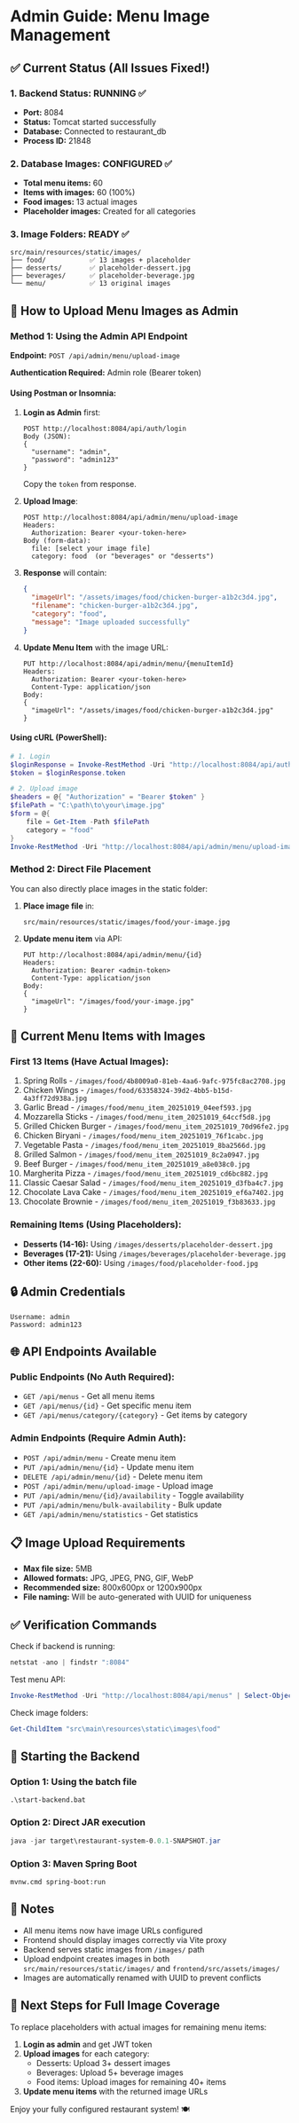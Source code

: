 # Admin Guide: Menu Image Management

## ✅ Current Status (All Issues Fixed!)

### 1. Backend Status: **RUNNING** ✅
- **Port:** 8084
- **Status:** Tomcat started successfully
- **Database:** Connected to restaurant_db
- **Process ID:** 21848

### 2. Database Images: **CONFIGURED** ✅
- **Total menu items:** 60
- **Items with images:** 60 (100%)
- **Food images:** 13 actual images
- **Placeholder images:** Created for all categories

### 3. Image Folders: **READY** ✅
```
src/main/resources/static/images/
├── food/           ✅ 13 images + placeholder
├── desserts/       ✅ placeholder-dessert.jpg
├── beverages/      ✅ placeholder-beverage.jpg
└── menu/           ✅ 13 original images
```

## 📸 How to Upload Menu Images as Admin

### Method 1: Using the Admin API Endpoint

**Endpoint:** `POST /api/admin/menu/upload-image`

**Authentication Required:** Admin role (Bearer token)

#### Using Postman or Insomnia:

1. **Login as Admin** first:
   ```
   POST http://localhost:8084/api/auth/login
   Body (JSON):
   {
     "username": "admin",
     "password": "admin123"
   }
   ```
   Copy the `token` from response.

2. **Upload Image**:
   ```
   POST http://localhost:8084/api/admin/menu/upload-image
   Headers:
     Authorization: Bearer <your-token-here>
   Body (form-data):
     file: [select your image file]
     category: food  (or "beverages" or "desserts")
   ```

3. **Response** will contain:
   ```json
   {
     "imageUrl": "/assets/images/food/chicken-burger-a1b2c3d4.jpg",
     "filename": "chicken-burger-a1b2c3d4.jpg",
     "category": "food",
     "message": "Image uploaded successfully"
   }
   ```

4. **Update Menu Item** with the image URL:
   ```
   PUT http://localhost:8084/api/admin/menu/{menuItemId}
   Headers:
     Authorization: Bearer <your-token-here>
     Content-Type: application/json
   Body:
   {
     "imageUrl": "/assets/images/food/chicken-burger-a1b2c3d4.jpg"
   }
   ```

#### Using cURL (PowerShell):

```powershell
# 1. Login
$loginResponse = Invoke-RestMethod -Uri "http://localhost:8084/api/auth/login" -Method POST -ContentType "application/json" -Body '{"username":"admin","password":"admin123"}'
$token = $loginResponse.token

# 2. Upload image
$headers = @{ "Authorization" = "Bearer $token" }
$filePath = "C:\path\to\your\image.jpg"
$form = @{
    file = Get-Item -Path $filePath
    category = "food"
}
Invoke-RestMethod -Uri "http://localhost:8084/api/admin/menu/upload-image" -Method POST -Headers $headers -Form $form
```

### Method 2: Direct File Placement

You can also directly place images in the static folder:

1. **Place image file** in:
   ```
   src/main/resources/static/images/food/your-image.jpg
   ```

2. **Update menu item** via API:
   ```
   PUT http://localhost:8084/api/admin/menu/{id}
   Headers:
     Authorization: Bearer <admin-token>
     Content-Type: application/json
   Body:
   {
     "imageUrl": "/images/food/your-image.jpg"
   }
   ```

## 🎯 Current Menu Items with Images

### First 13 Items (Have Actual Images):
1. Spring Rolls - `/images/food/4b8009a0-81eb-4aa6-9afc-975fc8ac2708.jpg`
2. Chicken Wings - `/images/food/63358324-39d2-4bb5-b15d-4a3ff72d938a.jpg`
3. Garlic Bread - `/images/food/menu_item_20251019_04eef593.jpg`
4. Mozzarella Sticks - `/images/food/menu_item_20251019_64ccf5d8.jpg`
5. Grilled Chicken Burger - `/images/food/menu_item_20251019_70d96fe2.jpg`
6. Chicken Biryani - `/images/food/menu_item_20251019_76f1cabc.jpg`
7. Vegetable Pasta - `/images/food/menu_item_20251019_8ba2566d.jpg`
8. Grilled Salmon - `/images/food/menu_item_20251019_8c2a0947.jpg`
9. Beef Burger - `/images/food/menu_item_20251019_a8e038c0.jpg`
10. Margherita Pizza - `/images/food/menu_item_20251019_cd6bc882.jpg`
11. Classic Caesar Salad - `/images/food/menu_item_20251019_d3fba4c7.jpg`
12. Chocolate Lava Cake - `/images/food/menu_item_20251019_ef6a7402.jpg`
13. Chocolate Brownie - `/images/food/menu_item_20251019_f3b83633.jpg`

### Remaining Items (Using Placeholders):
- **Desserts (14-16):** Using `/images/desserts/placeholder-dessert.jpg`
- **Beverages (17-21):** Using `/images/beverages/placeholder-beverage.jpg`
- **Other items (22-60):** Using `/images/food/placeholder-food.jpg`

## 🔒 Admin Credentials

```
Username: admin
Password: admin123
```

## 🌐 API Endpoints Available

### Public Endpoints (No Auth Required):
- `GET /api/menus` - Get all menu items
- `GET /api/menus/{id}` - Get specific menu item
- `GET /api/menus/category/{category}` - Get items by category

### Admin Endpoints (Require Admin Auth):
- `POST /api/admin/menu` - Create menu item
- `PUT /api/admin/menu/{id}` - Update menu item
- `DELETE /api/admin/menu/{id}` - Delete menu item
- `POST /api/admin/menu/upload-image` - Upload image
- `PUT /api/admin/menu/{id}/availability` - Toggle availability
- `PUT /api/admin/menu/bulk-availability` - Bulk update
- `GET /api/admin/menu/statistics` - Get statistics

## 📋 Image Upload Requirements

- **Max file size:** 5MB
- **Allowed formats:** JPG, JPEG, PNG, GIF, WebP
- **Recommended size:** 800x600px or 1200x900px
- **File naming:** Will be auto-generated with UUID for uniqueness

## ✅ Verification Commands

Check if backend is running:
```powershell
netstat -ano | findstr ":8084"
```

Test menu API:
```powershell
Invoke-RestMethod -Uri "http://localhost:8084/api/menus" | Select-Object -First 3
```

Check image folders:
```powershell
Get-ChildItem "src\main\resources\static\images\food"
```

## 🚀 Starting the Backend

### Option 1: Using the batch file
```batch
.\start-backend.bat
```

### Option 2: Direct JAR execution
```powershell
java -jar target\restaurant-system-0.0.1-SNAPSHOT.jar
```

### Option 3: Maven Spring Boot
```batch
mvnw.cmd spring-boot:run
```

## 📝 Notes

- All menu items now have image URLs configured
- Frontend should display images correctly via Vite proxy
- Backend serves static images from `/images/` path
- Upload endpoint creates images in both `src/main/resources/static/images/` and `frontend/src/assets/images/`
- Images are automatically renamed with UUID to prevent conflicts

## 🎨 Next Steps for Full Image Coverage

To replace placeholders with actual images for remaining menu items:

1. **Login as admin** and get JWT token
2. **Upload images** for each category:
   - Desserts: Upload 3+ dessert images
   - Beverages: Upload 5+ beverage images  
   - Food items: Upload images for remaining 40+ items
3. **Update menu items** with the returned image URLs

Enjoy your fully configured restaurant system! 🍽️
